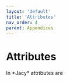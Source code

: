 ```yaml
---
layout: 'default'
title: 'Attributes'
nav_order: 4
parent: Appendices
---
```


# Attributes

In \*Jacy\* attributes are
